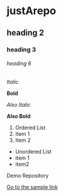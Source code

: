 # justArepo
## heading 2
### heading 3
###### heading 6

*Italic*

**Bold**

_Also Italic_

__Also Bold__

1. Ordered List
1. Item 1
1. Item 2

* Unordered List
* item 1
* item2


Demo Repository

[Go to the sample link](www.youtube.com)

